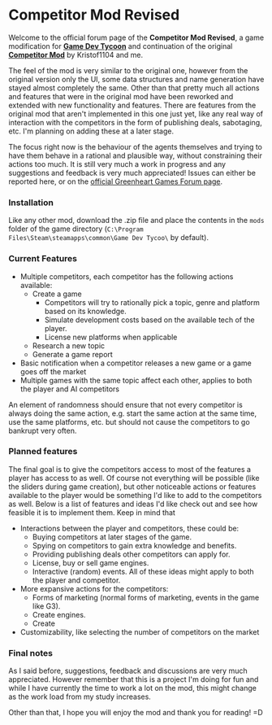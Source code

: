 # Competitor Mod Revised

Welcome to the official forum page of the **Competitor Mod Revised**, a game modification for [**Game Dev Tycoon**](https://store.steampowered.com/app/239820/ "Game Dev Tycoon on Steam") and continuation of the original [**Competitor Mod**](https://forum.greenheartgames.com/t/wip-competitormod-by-kristof1104-dzjengiskhan/9381 "Competitor Mod on the Greenheart Games Forum") by Kristof1104 and me.

The feel of the mod is very similar to the original one, however from the original version only the UI, some data structures and name generation have stayed almost completely the same. Other than that pretty much all actions and features that were in the original mod have been reworked and extended with new functionality and features. There are features from the original mod that aren't implemented in this one just yet, like any real way of interaction with the competitors in the form of publishing deals, sabotaging, etc. I'm planning on adding these at a later stage.

The focus right now is the behaviour of the agents themselves and trying to have them behave in a rational and plausible way, without constraining their actions too much. It is still very much a work in progress and any suggestions and feedback is very much appreciated! Issues can either be reported here, or on the [official Greenheart Games Forum page](# "Link will be added later").

### Installation
Like any other mod, download the .zip file and place the contents in the `mods` folder of the game directory (`C:\Program Files\Steam\steamapps\common\Game Dev Tycoo\` by default).

### Current Features
* Multiple competitors, each competitor has the following actions available:
  * Create a game
     * Competitors will try to rationally pick a topic, genre and platform based on its knowledge.
     * Simulate development costs based on the available tech of the player.
     * License new platforms when applicable 
  * Research a new topic
  * Generate a game report
* Basic notification when a competitor releases a new game or a game goes off the market
* Multiple games with the same topic affect each other, applies to both the player and AI competitors

An element of randomness should ensure that not every competitor is always doing the same action, e.g. start the same action at the same time, use the same platforms, etc. but should not cause the competitors to go bankrupt very often.

### Planned features
The final goal is to give the competitors access to most of the features a player has access to as well. Of course not everything will be possible (like the sliders during game creation), but other noticeable actions or features available to the player would be something I'd like to add to the competitors as well. Below is a list of features and ideas I'd like check out and see how feasible it is to implement them. Keep in mind that 
* Interactions between the player and competitors, these could be:
  * Buying competitors at later stages of the game.
  * Spying on competitors to gain extra knowledge and benefits.
  * Providing publishing deals other competitors can apply for.
  * License, buy or sell game engines.
  * Interactive (random) events.
  All of these ideas might apply to both the player and competitor.
* More expansive actions for the competitors:
  * Forms of marketing (normal forms of marketing, events in the game like G3).
  * Create engines.
  * Create 
* Customizability, like selecting the number of competitors on the market

### Final notes
As I said before, suggestions, feedback and discussions are very much appreciated. However remember that this is a project I'm doing for fun and while I have currently the time to work a lot on the mod, this might change as the work load from my study increases.

Other than that, I hope you will enjoy the mod and thank you for reading! =D
